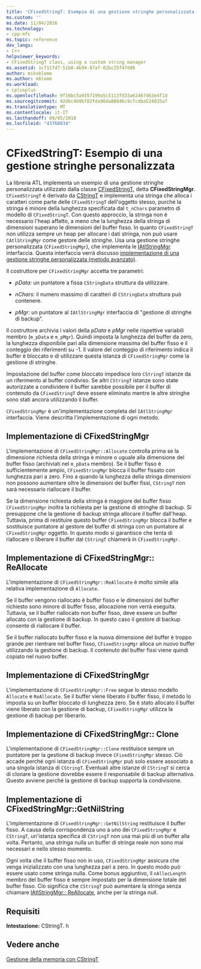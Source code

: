 ```yaml
---
title: 'CFixedStringT: Esempio di una gestione stringhe personalizzata | Microsoft Docs'
ms.custom: ''
ms.date: 11/04/2016
ms.technology:
- cpp-mfc
ms.topic: reference
dev_langs:
- C++
helpviewer_keywords:
- CFixedStringT class, using a custom string manager
ms.assetid: 1cf11fd7-51b8-4b94-87af-02bc25f47dd6
author: mikeblome
ms.author: mblome
ms.workload:
- cplusplus
ms.openlocfilehash: 9f16bc5a9357199a5c5113fd33a62467d63e4f1d
ms.sourcegitcommit: 92dbc4b9bf82fda96da80846c9cfcdba524035af
ms.translationtype: MT
ms.contentlocale: it-IT
ms.lasthandoff: 09/05/2018
ms.locfileid: "43768034"
---
```

# <a name="cfixedstringt-example-of-a-custom-string-manager"></a>CFixedStringT: Esempio di una gestione stringhe personalizzata

La libreria ATL implementa un esempio di una gestione stringhe personalizzata utilizzato dalla classe [CFixedStringT](../atl-mfc-shared/reference/cfixedstringt-class.md), detta **CFixedStringMgr**. `CFixedStringT` è derivato da [CStringT](../atl-mfc-shared/reference/cstringt-class.md) e implementa una stringa che alloca i caratteri come parte delle `CFixedStringT` dell'oggetto stesso, purché la stringa è minore della lunghezza specificata dal `t_nChars` parametro di modello di `CFixedStringT`. Con questo approccio, la stringa non è necessario l'heap affatto, a meno che la lunghezza della stringa di dimensioni superano le dimensioni del buffer fisso. In quanto `CFixedStringT` non utilizza sempre un heap per allocare i dati stringa, non può usare `CAtlStringMgr` come gestore delle stringhe. Usa una gestione stringhe personalizzata (`CFixedStringMgr`), che implementa le [IAtlStringMgr](../atl-mfc-shared/reference/iatlstringmgr-class.md) interfaccia. Questa interfaccia verrà discusso [implementazione di una gestione stringhe personalizzata (metodo avanzato)](../atl-mfc-shared/implementation-of-a-custom-string-manager-advanced-method.md).

Il costruttore per `CFixedStringMgr` accetta tre parametri:

- *pData:* un puntatore a fissa `CStringData` struttura da utilizzare.

- *nChars:* il numero massimo di caratteri di `CStringData` struttura può contenere.

- *pMgr:* un puntatore al `IAtlStringMgr` interfaccia di "gestione di stringhe di backup".

Il costruttore archivia i valori della *pData* e *pMgr* nelle rispettive variabili membro (`m_pData` e `m_pMgr`). Quindi imposta la lunghezza del buffer da zero, la lunghezza disponibile pari alla dimensione massima del buffer fisso e il conteggio dei riferimenti su -1. Il valore del conteggio di riferimento indica il buffer è bloccato e di utilizzare questa istanza di `CFixedStringMgr` come la gestione di stringhe.

Impostazione del buffer come bloccato impedisce loro `CStringT` istanze da un riferimento al buffer condiviso. Se altri `CStringT` istanze sono state autorizzate a condividere il buffer sarebbe possibile per il buffer di contenuto da `CFixedStringT` deve essere eliminato mentre le altre stringhe sono stati ancora utilizzando il buffer.

`CFixedStringMgr` è un'implementazione completa del `IAtlStringMgr` interfaccia. Viene descritta l'implementazione di ogni metodo.

## <a name="implementation-of-cfixedstringmgrallocate"></a>Implementazione di CFixedStringMgr

L'implementazione di `CFixedStringMgr::Allocate` controlla prima se la dimensione richiesta della stringa è minore o uguale alla dimensione del buffer fisso (archiviati nel `m_pData` membro). Se il buffer fisso è sufficientemente ampio, `CFixedStringMgr` blocca il buffer fissato con lunghezza pari a zero. Fino a quando la lunghezza della stringa dimensioni non possono aumentare oltre le dimensioni del buffer fissi, `CStringT` non sarà necessario riallocare il buffer.

Se la dimensione richiesta della stringa è maggiore del buffer fisso `CFixedStringMgr` inoltra la richiesta per la gestione di stringhe di backup. Si presuppone che la gestione di backup stringa allocare il buffer dall'heap. Tuttavia, prima di restituire questo buffer `CFixedStringMgr` blocca il buffer e sostituisce puntatore al gestore del buffer di stringa con un puntatore al `CFixedStringMgr` oggetto. In questo modo si garantisce che tenta di riallocare o liberare il buffer dal `CStringT` chiamerà in `CFixedStringMgr`.

## <a name="implementation-of-cfixedstringmgrreallocate"></a>Implementazione di CFixedStringMgr:: ReAllocate

L'implementazione di `CFixedStringMgr::ReAllocate` è molto simile alla relativa implementazione di `Allocate`.

Se il buffer vengono riallocato è buffer fisso e le dimensioni del buffer richiesto sono minore di buffer fisso, allocazione non verrà eseguita. Tuttavia, se il buffer riallocato non buffer fisso, deve essere un buffer allocato con la gestione di backup. In questo caso il gestore di backup consente di riallocare il buffer.

Se il buffer riallocato buffer fisso e la nuova dimensione del buffer è troppo grande per rientrare nel buffer fisso, `CFixedStringMgr` alloca un nuovo buffer utilizzando la gestione di backup. Il contenuto del buffer fissi viene quindi copiato nel nuovo buffer.

## <a name="implementation-of-cfixedstringmgrfree"></a>Implementazione di CFixedStringMgr

L'implementazione di `CFixedStringMgr::Free` segue lo stesso modello `Allocate` e `ReAllocate`. Se il buffer viene liberato il buffer fisso, il metodo lo imposta su un buffer bloccato di lunghezza zero. Se è stato allocato il buffer viene liberato con la gestione di backup, `CFixedStringMgr` utilizza la gestione di backup per liberarlo.

## <a name="implementation-of-cfixedstringmgrclone"></a>Implementazione di CFixedStringMgr:: Clone

L'implementazione di `CFixedStringMgr::Clone` restituisce sempre un puntatore per la gestione di backup invece `CFixedStringMgr` stesso. Ciò accade perché ogni istanza di `CFixedStringMgr` può solo essere associato a una singola istanza di `CStringT`. Eventuali altre istanze di `CStringT` si cerca di clonare la gestione dovrebbe essere il responsabile di backup alternativa. Questo avviene perché la gestione di backup supporta la condivisione.

## <a name="implementation-of-cfixedstringmgrgetnilstring"></a>Implementazione di CFixedStringMgr::GetNilString

L'implementazione di `CFixedStringMgr::GetNilString` restituisce il buffer fisso. A causa della corrispondenza uno a uno dei `CFixedStringMgr` e `CStringT`, un'istanza specifica di `CStringT` non usa mai più di un buffer alla volta. Pertanto, una stringa nulla un buffer di stringa reale non sono mai necessari e nello stesso momento.

Ogni volta che il buffer fisso non in uso, `CFixedStringMgr` assicura che venga inizializzato con una lunghezza pari a zero. In questo modo può essere usato come stringa nulla. Come bonus aggiuntivo, il `nAllocLength` membro del buffer fisso è sempre impostato per la dimensione totale del buffer fisso. Ciò significa che `CStringT` può aumentare la stringa senza chiamare [IAtlStringMgr:: ReAllocate](../atl-mfc-shared/reference/iatlstringmgr-class.md#reallocate), anche per la stringa null.

## <a name="requirements"></a>Requisiti

**Intestazione:** CStringT. h

## <a name="see-also"></a>Vedere anche

[Gestione della memoria con CStringT](../atl-mfc-shared/memory-management-with-cstringt.md)

